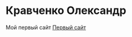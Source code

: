 # Кравченко Олександр
Мой первый сайт
[Первый сайт](https://kraw4enko21.github.io/Firstmaket(bootstrap)/)
